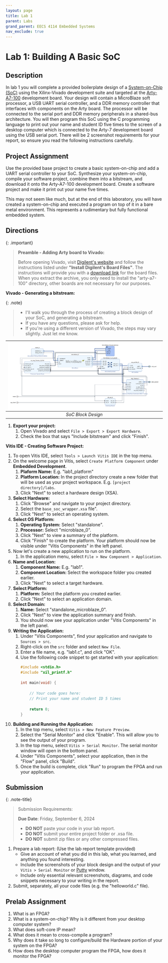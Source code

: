 ```yaml
---
layout: page
title: Lab 1
parent: Labs
grand_parent: EECS 4114 Embedded Systems
nav_exclude: true
---
```


# Lab 1: Building A Basic SoC

## Description

In lab 1 you will complete a provided boilerplate design of a [System-on-Chip (SoC)](https://en.wikipedia.org/wiki/System_on_a_chip) using the Xilinx-Vivado development suite and targeted at the [Arty-A7-100](https://www.xilinx.com/products/boards-and-kits/1-w51quh.html) development board. Your design will contain a MicroBlaze soft processor, a USB UART serial controller, and a DDR memory controller that interfaces with components on the Arty board. The processor will be connected to the serial port and DDR memory peripherals in a shared-bus architecture. You will then program this SoC using the C programming language to print out your name and student ID five times to the screen of a desktop computer which is connected to the Arty-7 development board using the USB serial port. There will be 2 screenshot requirements for your report, so ensure you read the following instructions carefully.

## Project Assignment

Use the provided base project to create a basic system-on-chip and add a UART serial controller to your SoC. Synthesize your system-on-chip, compile your software project, combine them into a bitstream, and download it onto the Arty-A7-100 development board. Create a software project and make it print out your name five times.

This may not seem like much, but at the end of this laboratory, you will have created a system-on-chip and executed a program on top of it in a bare metal environment. This represents a rudimentary but fully functional embedded system.

## Directions

{: .important}
> __Preamble - Adding Arty board to Vivado:__
>
> Before opening Vivado, visit [Digilent's website](https://digilent.com/reference/programmable-logic/guides/installing-vivado-and-vitis) and follow the instructions listed under __"Install Digilent's Board Files"__. The instructions will provide you with a [download link](https://github.com/Digilent/vivado-boards/archive/master.zip) for the board files. When you extract the archive, you only need to install the "arty-a7-100" directory, other boards are not necessary for our purposes.  

__Vivado - Generating a bitstream:__

{: .note}
> - I'll walk you through the process of creating a block design of your SoC, and generating a bitstream.
> - If you have any questions, please ask for help.
> - If you're using a different version of Vivado, the steps may vary slightly. Just let me know.

| ![SoC Block Design](./assets/images/block-design.png) |
|:--:|
| *SoC Block Design* |

1. **Export your project:**
    1. Open Vivado and select `File > Export > Export Hardware`.
    2. Check the box that says "Include bitstream" and click "Finish".

__Vitis IDE - Creating Software Project:__

1. To open Vitis IDE, select `Tools > Launch Vitis IDE` in the top menu.
2. On the welcome page in Vitis, select `Create Platform Component` under **Embedded Development**.
    1. **Plaform Name:** E.g. "lab1_platform"
    2. **Platform Location:** In the project directory create a new folder that will be used as your project workspace. E.g. `[project directory]/labs`.
    2. Click "Next" to select a hardware design (XSA).
3. **Select Hardware:** 
    1. Click "Browse" and navigate to your project directory.
    2. Select the `base_soc_wrapper.xsa` file".
    3. Click "Next" to select an operating system.
4. **Select OS Platform:**
    1. **Operating System:** Select "standalone".
    2. **Processor:** Select "microblaze_0".
    3. Click "Next" to view a summary of the platform.
    4. Click "Finish" to create the platform. Your platform should now be visible under "Vitis Components" in the left panel.
5. Now let's create a new application to run on the platform.
    1. In the application menu, select `File > New Component > Application`.
6. **Name and Location:**
    1. **Component Name:** E.g. "lab1".
    2. **Component Location:** Select the workspace folder you created earlier.
    3. Click "Next" to select a target hardware.
7. **Select Platform:**
    1. **Platform:** Select the platform you created earlier.
    2. Click "Next" to select an application domain.
8. **Select Domain:**
    1. **Name:** Select "standalone_microblaze_0".
    2. Click "Next" to view the application summary and finish.
    3. You should now see your application under "Vitis Components" in the left panel.
9. **Writing the Application:**
    1. Under "Vitis Components", find your application and navigate to `Sources > src`.
    2. Right-click on the `src` folder and select `New File`.
    3. Enter a file name, e.g. "lab1.c", and click "OK".
    4. Use the following code snippet to get started with your application:
        ```c
        #include <stdio.h>
        #include "xil_printf.h"

        int main(void) {

            // Your code goes here:
            // Print your name and student ID 5 times

            return 0;
        }
        ```
10. **Building and Running the Application:**
    1. In the top menu, select `Vitis > New Feature Preview`.
    2. Select the "Serial Monitor" and click "Enable". This will allow you to see the output of your program.
    3. In the top menu, select `Vitis > Serial Monitor`. The serial monitor window will open in the bottom panel.
    4. Under "Vitis Components", select your application, then in the "Flow" panel, click "Build".
    5. Once the build is complete, click "Run" to program the FPGA and run your application.

## Submission

{: .note-title}
> Submission Requirements:
>
> **Due Date**: Friday, September 6, 2024
>
> * __DO NOT__ paste your code in your lab report.
> * __DO NOT__ submit your entire project folder or .xsa file.
> * __DO NOT__ submit zip files or any other compressed files.

1. Prepare a lab report: (Use the lab report template provided)
    * Give an account of what you did in this lab, what you learned, and anything you found interesting.
    * Include the screenshots of your block design and the output of your `Vitis > Serial Monitor` or [Putty](https://portableapps.com/apps/internet/putty_portable) window.
    * Include only essential relevant screenshots, diagrams, and code snippets necessary to your writing in the report.  
2. Submit, separately, all your code files (e.g. the "helloworld.c" file).

## Prelab Assignment

1. What is an FPGA?
2. What is a system-on-chip? Why is it different from your desktop computer system?
3. What does soft-core IP mean?
4. What does it mean to cross-compile a program?
5. Why does it take so long to configure/build the Hardware portion of your system on the FPGA?
6. How does the desktop computer program the FPGA, how does it monitor the FPGA?
